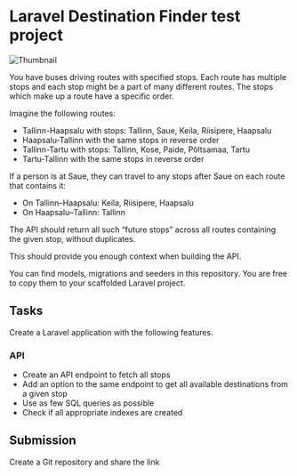 # Laravel Destination Finder test project

![Thumbnail](https://repository-images.githubusercontent.com/590404206/f7017d0c-1741-4e05-b805-7123dd47be40)

You have buses driving routes with specified stops. Each route has multiple stops and each stop might be a part of many different routes. The stops which make up a route have a specific order.

Imagine the following routes:

- Tallinn-Haapsalu with stops: Tallinn, Saue, Keila, Riisipere, Haapsalu
- Haapsalu-Tallinn with the same stops in reverse order
- Tallinn-Tartu with stops: Tallinn, Kose, Paide, Põltsamaa, Tartu
- Tartu-Tallinn with the same stops in reverse order

If a person is at Saue, they can travel to any stops after Saue on each route that contains it:
- On Tallinn–Haapsalu: Keila, Riisipere, Haapsalu
- On Haapsalu–Tallinn: Tallinn

The API should return all such “future stops” across all routes containing the given stop, without duplicates.

This should provide you enough context when building the API.

You can find models, migrations and seeders in this repository. You are free to copy them to your scaffolded Laravel project.

## Tasks

Create a Laravel application with the following features.

### API

- Create an API endpoint to fetch all stops
- Add an option to the same endpoint to get all available destinations from a given stop
- Use as few SQL queries as possible
- Check if all appropriate indexes are created

## Submission

Create a Git repository and share the link
